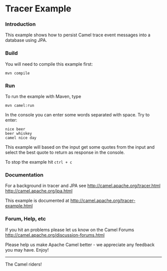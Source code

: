 # Tracer Example

### Introduction
This example shows how to persist Camel trace event messages into a database using JPA.

### Build
You will need to compile this example first:

	mvn compile
  
### Run

To run the example with Maven, type

	mvn camel:run

In the console you can enter some words separated with space. Try to enter:

	nice beer
	beer whiskey
	camel nice day

This example will based on the input get some quotes from the input and select the best quote
to return as response in the console.

To stop the example hit `ctrl + c`

### Documentation

For a background in tracer and JPA see
  http://camel.apache.org/tracer.html
  http://camel.apache.org/jpa.html

This example is documented at <http://camel.apache.org/tracer-example.html>

### Forum, Help, etc 

If you hit an problems please let us know on the Camel Forums <http://camel.apache.org/discussion-forums.html>

Please help us make Apache Camel better - we appreciate any feedback you may
have.  Enjoy!


------------------------
The Camel riders!
